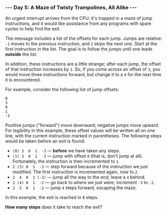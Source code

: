### --- Day 5: A Maze of Twisty Trampolines, All Alike ---

An urgent interrupt arrives from the CPU: it's trapped in a maze of jump
instructions, and it would like assistance from any programs with spare
cycles to help find the exit.

The message includes a list of the offsets for each jump. Jumps are
relative: `-1` moves to the previous instruction, and `2` skips the next one.
Start at the first instruction in the list. The goal is to follow the jumps
until one leads **outside** the list.

In addition, these instructions are a little strange; after each jump, the
offset of that instruction increases by `1`. So, if you come across an offset
of `3`, you would move three instructions forward, but change it to a `4` for
the next time it is encountered.

For example, consider the following list of jump offsets:

```
0
3
0
1
-3
```

Positive jumps ("forward") move downward; negative jumps move upward. For
legibility in this example, these offset values will be written all on one
line, with the current instruction marked in parentheses. The following
steps would be taken before an exit is found:

- `(0) 3  0  1  -3` — **before** we have taken any steps.
- `(1) 3  0  1  -3` — jump with offset `0` (that is, don't jump at all).
  Fortunately, the instruction is then incremented to `1`.
- `2 (3) 0  1  -3` — step forward because of the instruction we just
  modified. The first instruction is incremented again, now to `2`.
- `2  4  0  1 (-3)` — jump all the way to the end; leave a `4` behind.
- `2 (4) 0  1  -2` — go back to where we just were; increment `-3` to `-2`.
- `2  5  0  1  -2` — jump `4` steps forward, escaping the maze.

In this example, the exit is reached in **`5`** steps.

**How many steps** does it take to reach the exit?
